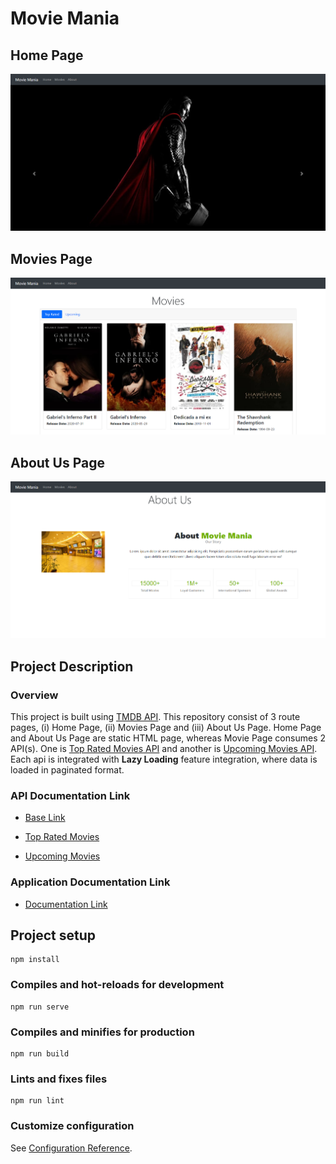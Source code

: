 # Movie Mania

## Home Page

<img src="./src/assets/home.png">

## Movies Page

<img src="./src/assets/movie.png">

## About Us Page

<img src="./src/assets/about.png">

## Project Description

### Overview

<p>This project is built using <a href="https://developers.themoviedb.org/3" target="_blank">TMDB API</a>. This repository consist of 3 route pages, (i) Home Page, (ii) Movies Page and (iii) About Us Page. Home Page and About Us Page are static HTML page, whereas Movie Page consumes 2 API(s). One is <a href="https://developers.themoviedb.org/3/movies/get-top-rated-movies" target="_blank">Top Rated Movies API</a> and another is <a href="https://developers.themoviedb.org/3/movies/get-upcoming" target="_blank">Upcoming Movies API</a>. Each api is integrated with <b>Lazy Loading</b> feature integration, where data is loaded in paginated format.</p>

### API Documentation Link

- <a href="https://developers.themoviedb.org/3" target="_blank">Base Link</a>

- <a href="https://developers.themoviedb.org/3/movies/get-top-rated-movies" target="_blank">Top Rated Movies</a>

- <a href="https://developers.themoviedb.org/3/movies/get-upcoming" target="_blank">Upcoming Movies</a>

### Application Documentation Link

- <a href="https://drive.google.com/drive/folders/1K3P-27XZ2b0MWUCylS35LQ34usyd-hhO?usp=sharing">Documentation Link</a>

## Project setup

```
npm install
```

### Compiles and hot-reloads for development

```
npm run serve
```

### Compiles and minifies for production

```
npm run build
```

### Lints and fixes files

```
npm run lint
```

### Customize configuration

See [Configuration Reference](https://cli.vuejs.org/config/).
